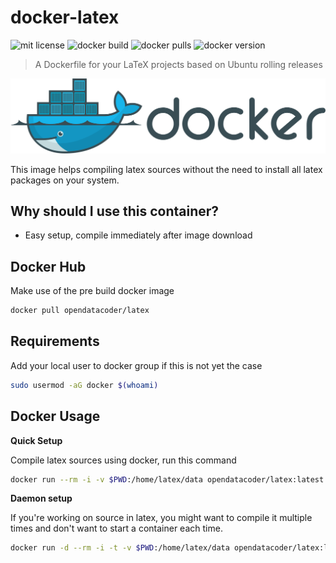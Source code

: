 # docker-latex

![mit license](https://img.shields.io/github/license/p3t3r67x0/docker-latex)
![docker build](https://img.shields.io/docker/cloud/build/opendatacoder/latex)
![docker pulls](https://img.shields.io/docker/pulls/opendatacoder/latex)
![docker version](https://img.shields.io/docker/v/opendatacoder/latex)

> A Dockerfile for your LaTeX projects based on Ubuntu rolling releases

![Docker logo](https://github.com/p3t3r67x0/docker-latex/raw/master/docs/docker.svg)

This image helps compiling latex sources without the need to install all latex packages on your system.


## Why should I use this container?

-   Easy setup, compile immediately after image download


## Docker Hub

Make use of the pre build docker image

```bash
docker pull opendatacoder/latex
```


## Requirements

Add your local user to docker group if this is not yet the case

```bash
sudo usermod -aG docker $(whoami)
```


## Docker Usage

**Quick Setup**

Compile latex sources using docker, run this command

```bash
docker run --rm -i -v $PWD:/home/latex/data opendatacoder/latex:latest pdflatex main.tex
```

**Daemon setup**

If you're working on source in latex, you might want to compile it multiple times and don't want to start a container each time.

```bash
docker run -d --rm -i -t -v $PWD:/home/latex/data opendatacoder/latex:latest /bin/bash -c "sleep forever"
```
